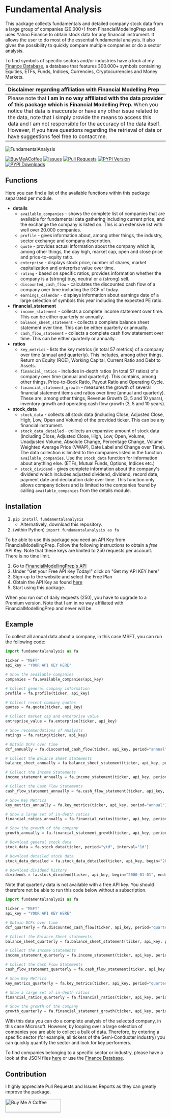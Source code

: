 # Fundamental Analysis

This package collects fundamentals and detailed company stock data from a large group of companies (20.000+)
from FinancialModelingPrep and uses Yahoo Finance to obtain stock data for any financial instrument. It allows
the user to do most of the essential fundamental analysis. It also gives the possibility to quickly compare
multiple companies or do a sector analysis.

To find symbols of specific sectors and/or industries have a look at my [Finance Database](https://github.com/JerBouma/FinanceDatabase), a database that features 300.000+ symbols containing Equities, ETFs, Funds, Indices, Currencies, Cryptocurrencies and Money Markets.

| Disclaimer regarding affiliation with Financial Modelling Prep |
|:--|
| Please note that **I am in no way affiliated with the data provider of this package which is Financial Modelling Prep.** When you notice that data is inaccurate or have any other issue related to the data, note that I simply provide the means to access this data and I am not responsible for the accuracy of the data itself. However, if you have questions regarding the retrieval of data or have suggestions feel free to contact me. |

![FundamentalAnalysis](https://raw.githubusercontent.com/JerBouma/FundamentalAnalysis/master/images/FundamentalAnalysis.png)

[![BuyMeACoffee](https://img.shields.io/badge/Buy%20Me%20A%20Coffee-Donate-brightgreen?logo=buymeacoffee)](https://www.buymeacoffee.com/jerbouma)
[![Issues](https://img.shields.io/github/issues/jerbouma/fundamentalanalysis)](https://github.com/JerBouma/FundamentalAnalysis/issues)
[![Pull Requests](https://img.shields.io/github/issues-pr/JerBouma/fundamentalanalysis?color=yellow)](https://github.com/JerBouma/FundamentalAnalysis/pulls)
[![PYPI Version](https://img.shields.io/pypi/v/fundamentalanalysis)](https://pypi.org/project/FundamentalAnalysis/)
[![PYPI Downloads](https://img.shields.io/pypi/dm/fundamentalanalysis)](https://pypi.org/project/FundamentalAnalysis/)

## Functions

Here you can find a list of the available functions within this package separated per module.
- **details**
    - `available_companies` - shows the complete list of companies that are available for fundamental data
    gathering including current price, and the exchange the company is listed on. This is an extensive list with
    well over 20.000 companies.
    - `profile` - gives information about, among other things, the industry, sector exchange
    and company description.
    - `quote` - provides actual information about the company which is, among other things, the day high,
    market cap, open and close price and price-to-equity ratio.
    - `enterprise` - displays stock price, number of shares, market capitalization and
    enterprise value over time.
    - `rating` - based on specific ratios, provides information whether the company is a (strong) buy,
    neutral or a (strong) sell.
    - `discounted_cash_flow` - calculates the discounted cash flow of a company over time including the
    DCF of today.
    - `earnings_calendar` - displays information about earnings date of a large selection of symbols this year
    including the expected PE ratio.
- **financial_statement**
    - `income_statement` - collects a complete income statement over time. This can be either quarterly
    or annually.
    - `balance_sheet_statement` - collects a complete balance sheet statement over time. This can be either quarterly
    or annually.
    - `cash_flow_statement` - collects a complete cash flow statement over time. This can be either quarterly
    or annually.
- **ratios**
    - `key_metrics` - lists the key metrics (in total 57 metrics) of a company over time (annual
    and quarterly). This includes, among other things, Return on Equity (ROE), Working Capital,
    Current Ratio and Debt to Assets.
    - `financial_ratios` - includes in-depth ratios (in total 57 ratios) of a company over time (annual
    and quarterly). This contains, among other things, Price-to-Book Ratio, Payout Ratio and Operating Cycle.
    - `financial_statement_growth` - measures the growth of several financial statement items and ratios over
    time (annual and quarterly). These are, among other things, Revenue Growth (3, 5 and 10 years),
    inventory growth and operating cash flow growth (3, 5 and 10 years).
- **stock_data**
    - `stock_data` - collects all stock data (including Close, Adjusted Close, High, Low, Open and Volume) of
    the provided ticker. This can be any financial instrument.
    - `stock_data_detailed` - collects an expansive amount of stock data (including Close, Adjusted Close,
     High, Low, Open, Volume, Unadjusted Volume, Absolute Change, Percentage Change, Volume Weighted
     Average Price (VWAP), Date Label and Change over Time). The data collection is limited to
     the companies listed in the function `available_companies`. Use the `stock_data` function for information about
     anything else. (ETFs, Mutual Funds, Options, Indices etc.)
    - `stock_dividend` - gives complete information about the company's dividend which includes adjusted dividend, dividend, record date, payment date and declaration date over time. This function only allows company tickers and is limited to the companies found by calling `available_companies` from the details module.

## Installation

1. `pip install fundamentalanalysis`
    * Alternatively, download this repository.
2. (within Python) `import fundamentalanalysis as fa`

To be able to use this package you need an API Key from FinancialModellingPrep. Follow the following instructions to
obtain a _free_ API Key. Note that these keys are limited to 250 requests per account. There is no time limit.
1. Go to [FinancialModellingPrep's API](https://financialmodelingprep.com/developer/docs/)
2. Under "Get your Free API Key Today!" click on "Get my API KEY here"
3. Sign-up to the website and select the Free Plan
4. Obtain the API Key as found [here](https://financialmodelingprep.com/developer/docs/)
5. Start using this package.

When you run out of daily requests (250), you have to upgrade to a Premium version. Note that I am in no way
affiliated with FinancialModellingPrep and never will be.

## Example
To collect all annual data about a company, in this case MSFT, you can run the following code:

```python
import fundamentalanalysis as fa

ticker = "MSFT"
api_key = "YOUR API KEY HERE"

# Show the available companies
companies = fa.available_companies(api_key)

# Collect general company information
profile = fa.profile(ticker, api_key)

# Collect recent company quotes
quotes = fa.quote(ticker, api_key)

# Collect market cap and enterprise value
entreprise_value = fa.enterprise(ticker, api_key)

# Show recommendations of Analysts
ratings = fa.rating(ticker, api_key)

# Obtain DCFs over time
dcf_annually = fa.discounted_cash_flow(ticker, api_key, period="annual")

# Collect the Balance Sheet statements
balance_sheet_annually = fa.balance_sheet_statement(ticker, api_key, period="annual")

# Collect the Income Statements
income_statement_annually = fa.income_statement(ticker, api_key, period="annual")

# Collect the Cash Flow Statements
cash_flow_statement_annually = fa.cash_flow_statement(ticker, api_key, period="annual")

# Show Key Metrics
key_metrics_annually = fa.key_metrics(ticker, api_key, period="annual")

# Show a large set of in-depth ratios
financial_ratios_annually = fa.financial_ratios(ticker, api_key, period="annual")

# Show the growth of the company
growth_annually = fa.financial_statement_growth(ticker, api_key, period="annual")

# Download general stock data
stock_data = fa.stock_data(ticker, period="ytd", interval="1d")

# Download detailed stock data
stock_data_detailed = fa.stock_data_detailed(ticker, api_key, begin="2000-01-01", end="2020-01-01")

# Download dividend history
dividends = fa.stock_dividend(ticker, api_key, begin="2000-01-01", end="2020-01-01")

```
Note that quarterly data is not available with a free API key. You should therefore not be able to run this code below without a subscription.

```python
import fundamentalanalysis as fa

ticker = "MSFT"
api_key = "YOUR API KEY HERE"

# Obtain DCFs over time
dcf_quarterly = fa.discounted_cash_flow(ticker, api_key, period="quarter")

# Collect the Balance Sheet statements
balance_sheet_quarterly = fa.balance_sheet_statement(ticker, api_key, period="quarter")

# Collect the Income Statements
income_statement_quarterly = fa.income_statement(ticker, api_key, period="quarter")

# Collect the Cash Flow Statements
cash_flow_statement_quarterly = fa.cash_flow_statement(ticker, api_key, period="quarter")

# Show Key Metrics
key_metrics_quarterly = fa.key_metrics(ticker, api_key, period="quarter")

# Show a large set of in-depth ratios
financial_ratios_quarterly = fa.financial_ratios(ticker, api_key, period="quarter")

# Show the growth of the company
growth_quarterly = fa.financial_statement_growth(ticker, api_key, period="quarter")

```

With this data you can do a complete analysis of the selected company, in this case Microsoft. However, by looping
over a large selection of companies you are able to collect a bulk of data. Therefore, by  entering a specific sector
(for example, all tickers of the Semi-Conducter industry) you can quickly quantify the sector and look for
key performers.

To find companies belonging to a specific sector or industry, please have a look at the JSON files
[here](https://github.com/JerBouma/FundamentalsQuantifier/tree/master/data) or use the [Finance Database](https://github.com/JerBouma/FinanceDatabase).

## Contribution

I highly appreciate Pull Requests and Issues Reports as they can greatly improve the package.

<a href="https://www.buymeacoffee.com/jerbouma" target="_blank"><img src="https://www.buymeacoffee.com/assets/img/custom_images/orange_img.png" alt="Buy Me A Coffee" style="height: 41px !important;width: 174px !important;box-shadow: 0px 3px 2px 0px rgba(190, 190, 190, 0.5) !important;-webkit-box-shadow: 0px 3px 2px 0px rgba(190, 190, 190, 0.5) !important;" ></a>
